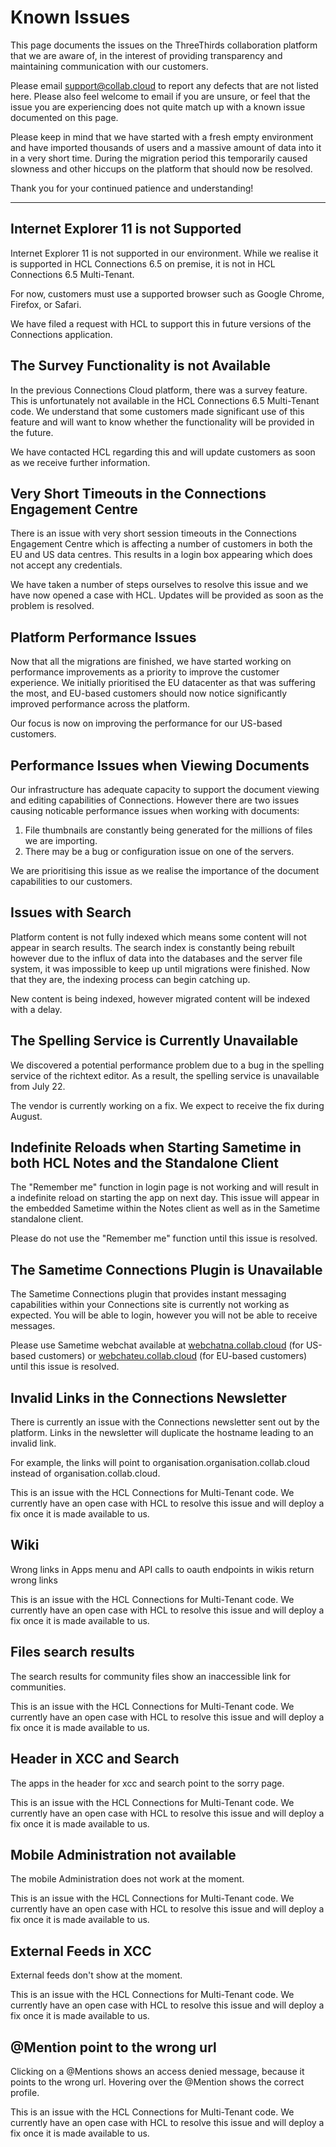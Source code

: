 # Known Issues
This page documents the issues on the ThreeThirds collaboration platform that we are aware of, in the interest of providing transparency and maintaining communication with our customers. 

Please email [support@collab.cloud](mailto:support@collab.cloud) to report any defects that are not listed here. Please also feel welcome to email if you are unsure, or feel that the issue you are experiencing does not quite match up with a known issue documented on this page.

Please keep in mind that we have started with a fresh empty environment and have imported thousands of users and a massive amount of data into it in a very short time. During the migration period this temporarily caused slowness and other hiccups on the platform that should now be resolved.

Thank you for your continued patience and understanding!

---


## Internet Explorer 11 is not Supported
Internet Explorer 11 is not supported in our environment. While we realise it is supported in HCL Connections 6.5 on premise, it is not in HCL Connections 6.5 Multi-Tenant. 

For now, customers must use a supported browser such as Google Chrome, Firefox, or Safari.

We have filed a request with HCL to support this in future versions of the Connections application.

## The Survey Functionality is not Available 
In the previous Connections Cloud platform, there was a survey feature. This is unfortunately not available in the HCL Connections 6.5 Multi-Tenant code. We understand that some customers made significant use of this feature and will want to know whether the functionality will be provided in the future. 

We have contacted HCL regarding this and will update customers as soon as we receive further information.

## Very Short Timeouts in the Connections Engagement Centre
There is an issue with very short session timeouts in the Connections Engagement Centre which is affecting a number of customers in both the EU and US data centres. This results in a login box appearing which does not accept any credentials.

We have taken a number of steps ourselves to resolve this issue and we have now opened a case with HCL. Updates will be provided as soon as the problem is resolved.

## Platform Performance Issues 
Now that all the migrations are finished, we have started working on performance improvements as a priority to improve the customer experience. We initially prioritised the EU datacenter as that was suffering the most, and EU-based customers should now notice significantly improved performance across the platform. 

Our focus is now on improving the performance for our US-based customers.

## Performance Issues when Viewing Documents
Our infrastructure has adequate capacity to support the document viewing and editing capabilities of Connections. However there are two issues causing noticable performance issues when working with documents:

1. File thumbnails are constantly being generated for the millions of files we are importing. 
2. There may be a bug or configuration issue on one of the servers. 

We are prioritising this issue as we realise the importance of the document capabilities to our customers.

## Issues with Search
Platform content is not fully indexed which means some content will not appear in search results. The search index is constantly being rebuilt however due to the influx of data into the databases and the server file system, it was impossible to keep up until migrations were finished. Now that they are, the indexing process can begin catching up. 

New content is being indexed, however migrated content will be indexed with a delay.

## The Spelling Service is Currently Unavailable
We discovered a potential performance problem due to a bug in the spelling service of the richtext editor. As a result, the spelling service is unavailable from July 22. 

The vendor is currently working on a fix. We expect to receive the fix during August.

## Indefinite Reloads when Starting Sametime in both HCL Notes and the Standalone Client 
The "Remember me" function in login page is not working and will result in a indefinite reload on starting the app on next day. This issue will appear in the embedded Sametime within the Notes client as well as in the Sametime standalone client.

Please do not use the "Remember me" function until this issue is resolved.

## The Sametime Connections Plugin is Unavailable 
The Sametime Connections plugin that provides instant messaging capabilities within your Connections site is currently not working as expected. You will be able to login, however you will not be able to receive messages.

Please use Sametime webchat available at [webchatna.collab.cloud](https://webchatna.collab.cloud) (for US-based customers) or [webchateu.collab.cloud](https://webchateu.collab.cloud) (for EU-based customers) until this issue is resolved.

## Invalid Links in the Connections Newsletter

There is currently an issue with the Connections newsletter sent out by the platform. Links in the newsletter will duplicate the hostname leading to an invalid link.

For example, the links will point to organisation.organisation.collab.cloud instead of organisation.collab.cloud.

This is an issue with the HCL Connections for Multi-Tenant code. We currently have an open case with HCL to resolve this issue and will deploy a fix once it is made available to us.
## Wiki

Wrong links in Apps menu and API calls to oauth endpoints in wikis return wrong links

This is an issue with the HCL Connections for Multi-Tenant code. We currently have an open case with HCL to resolve this issue and will deploy a fix once it is made available to us.

## Files search results

The search results for community files show an inaccessible link for communities.

This is an issue with the HCL Connections for Multi-Tenant code. We currently have an open case with HCL to resolve this issue and will deploy a fix once it is made available to us.

## Header in XCC and Search

The apps in the header for xcc and search point to the sorry page.

This is an issue with the HCL Connections for Multi-Tenant code. We currently have an open case with HCL to resolve this issue and will deploy a fix once it is made available to us.

## Mobile Administration not available

The mobile Administration does not work at the moment.

This is an issue with the HCL Connections for Multi-Tenant code. We currently have an open case with HCL to resolve this issue and will deploy a fix once it is made available to us.

## External Feeds in XCC

External feeds don't show at the moment.

This is an issue with the HCL Connections for Multi-Tenant code. We currently have an open case with HCL to resolve this issue and will deploy a fix once it is made available to us.
## @Mention point to the wrong url

Clicking on a @Mentions shows an access denied message, because it points to the wrong url. Hovering over the @Mention shows the correct profile.

This is an issue with the HCL Connections for Multi-Tenant code. We currently have an open case with HCL to resolve this issue and will deploy a fix once it is made available to us.
